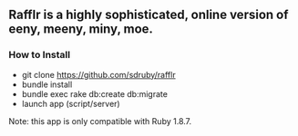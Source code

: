 ## Rafflr is a highly sophisticated, online version of eeny, meeny, miny, moe.

### How to Install

- git clone https://github.com/sdruby/rafflr
- bundle install
- bundle exec rake db:create db:migrate
- launch app (script/server)

Note: this app is only compatible with Ruby 1.8.7.
